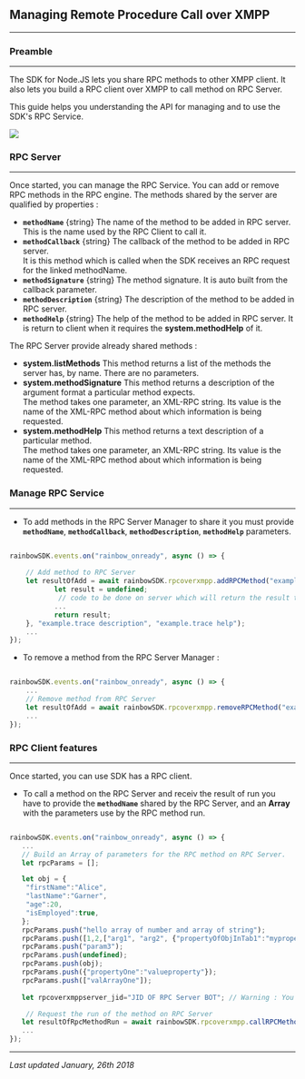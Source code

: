 ## Managing Remote Procedure Call over XMPP
---


### Preamble
---

The SDK for Node.JS lets you share RPC methods to other XMPP client. It also lets you build a RPC client over XMPP to call method on RPC Server.  

This guide helps you understanding the API for managing and to use the SDK's RPC Service.

<img src="/doc/sdk/node/imgs/RPCoverXMPPFlow1.mmd.png">

### RPC Server
---

Once started, you can manage the RPC Service. You can add or remove RPC methods in the RPC engine.
The methods shared by the server are qualified by properties :
- **`methodName`** {string} The name of the method to be added in RPC server. This is the name used by the RPC Client to call it.
- **`methodCallback`** {string} The callback of the method to be added in RPC server. </BR>It is this method which is called when the SDK receives an RPC request for the linked methodName.
- **`methodSignature`** {string} The method signature. It is auto built from the callback parameter.
- **`methodDescription`** {string} The description of the method to be added in RPC server.
- **`methodHelp`** {string} The help of the method to be added in RPC server. It is return to client when it requires the **system.methodHelp** of it.

The RPC Server provide already shared methods :

- **system.listMethods** This method returns a list of the methods the server has, by name. There are no parameters. 
- **system.methodSignature** This method returns a description of the argument format a particular method expects.  </BR>The method takes one parameter, an XML-RPC string. Its value is the name of the XML-RPC method about which information is being requested.
- **system.methodHelp** This method returns a text description of a particular method.  </BR>The method takes one parameter, an XML-RPC string. Its value is the name of the XML-RPC method about which information is being requested.


### Manage RPC Service
---

- To add methods in the RPC Server Manager to share it you must provide **`methodName`**, **`methodCallback`**, **`methodDescription`**, **`methodHelp`** parameters.
 
```js

rainbowSDK.events.on("rainbow_onready", async () => {
    
    // Add method to RPC Server
    let resultOfAdd = await rainbowSDK.rpcoverxmpp.addRPCMethod("example.trace", (arg1, arg2, arg3, arg4, arg5, arg6, arg7) => {
           let result = undefined;
            // code to be done on server which will return the result to RPC Client.
           ... 
           return result;
    }, "example.trace description", "example.trace help");
    ...    
});

```

- To remove a method from the RPC Server Manager :
 
```js

rainbowSDK.events.on("rainbow_onready", async () => {
    ...
    // Remove method from RPC Server    
    let resultOfAdd = await rainbowSDK.rpcoverxmpp.removeRPCMethod("example.trace");
    ...    
});

```

### RPC Client features
---

Once started, you can use SDK has a RPC client. 

- To call a method on the RPC Server and receiv the result of run you have to provide the **`methodName`** shared by the RPC Server, and an **Array** with the parameters use by the RPC method run.
 
```js

rainbowSDK.events.on("rainbow_onready", async () => {
   ... 
   // Build an Array of parameters for the RPC method on RPC Server.
   let rpcParams = [];

   let obj = {
    "firstName":"Alice",
    "lastName":"Garner",
    "age":20,
    "isEmployed":true,
   };
   rpcParams.push("hello array of number and array of string");
   rpcParams.push([1,2,["arg1", "arg2", {"propertyOfObjInTab1":"mypropertyOfObjInTab1", "propertyOfObjInTab2" : "mypropertyOfObjInTab2"}]]);
   rpcParams.push("param3");
   rpcParams.push(undefined);
   rpcParams.push(obj);
   rpcParams.push({"propertyOne":"valueproperty"});
   rpcParams.push(["valArrayOne"]);
            
   let rpcoverxmppserver_jid="JID OF RPC Server BOT"; // Warning : You need to spot on a resource, so the full jid must be used.

    // Request the run of the method on RPC Server
   let resultOfRpcMethodRun = await rainbowSDK.rpcoverxmpp.callRPCMethod(rpcoverxmppserver_jid,"example.trace", rpcParams);
   ...    
});

```

---

_Last updated January, 26th 2018_
